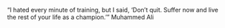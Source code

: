 “I hated every minute of training, but I said, 
‘Don’t quit. Suffer now and live the rest of your life as a champion.’”
Muhammed Ali
